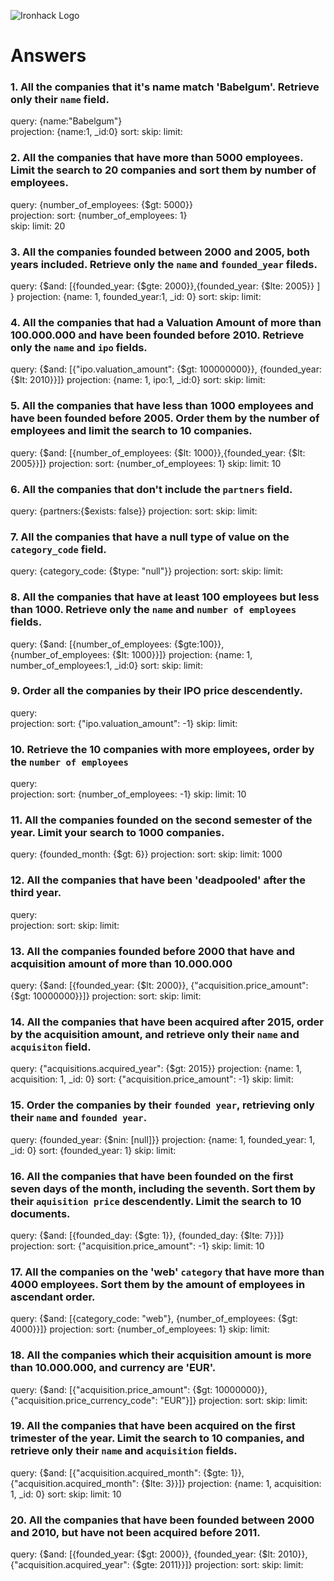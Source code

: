 ![Ironhack Logo](https://i.imgur.com/1QgrNNw.png)

# Answers

### 1. All the companies that it's name match 'Babelgum'. Retrieve only their `name` field.

query: {name:"Babelgum"}  
projection: {name:1, _id:0}
sort: 
skip: 
limit: 

### 2. All the companies that have more than 5000 employees. Limit the search to 20 companies and sort them by **number of employees**.

query: {number_of_employees: {$gt: 5000}}  
projection: 
sort: {number_of_employees: 1}  
skip: 
limit:  20

### 3. All the companies founded between 2000 and 2005, both years included. Retrieve only the `name` and `founded_year` fileds.

query:  {$and: [{founded_year: {$gte: 2000}},{founded_year: {$lte: 2005}} ] }
projection: {name: 1, founded_year:1, _id: 0}
sort: 
skip: 
limit: 

### 4. All the companies that had a Valuation Amount of more than 100.000.000 and have been founded before 2010. Retrieve only the `name` and `ipo` fields.

query:  {$and: [{"ipo.valuation_amount": {$gt: 100000000}}, {founded_year: {$lt: 2010}}]}
projection: {name: 1, ipo:1, _id:0}
sort: 
skip: 
limit: 

### 5. All the companies that have less than 1000 employees and have been founded before 2005. Order them by the number of employees and limit the search to 10 companies.

query:  {$and: [{number_of_employees: {$lt: 1000}},{founded_year: {$lt: 2005}}]}
projection: 
sort: {number_of_employees: 1}
skip: 
limit: 10

### 6. All the companies that don't include the `partners` field.

query:  {partners:{$exists: false}}
projection: 
sort: 
skip: 
limit: 

### 7. All the companies that have a null type of value on the `category_code` field.

query:  {category_code: {$type: "null"}}
projection: 
sort: 
skip: 
limit: 

### 8. All the companies that have at least 100 employees but less than 1000. Retrieve only the `name` and `number of employees` fields.

query:  {$and: [{number_of_employees: {$gte:100}}, {number_of_employees: {$lt: 1000}}]} 
projection: {name: 1, number_of_employees:1, _id:0}
sort: 
skip: 
limit: 

### 9. Order all the companies by their IPO price descendently.

query:  
projection: 
sort: {"ipo.valuation_amount": -1}
skip: 
limit: 

### 10. Retrieve the 10 companies with more employees, order by the `number of employees`

query:  
projection: 
sort: {number_of_employees: -1}
skip: 
limit: 10

### 11. All the companies founded on the second semester of the year. Limit your search to 1000 companies.

query:  {founded_month: {$gt: 6}}
projection: 
sort: 
skip: 
limit: 1000

### 12. All the companies that have been 'deadpooled' after the third year.

query:  
projection: 
sort: 
skip: 
limit: 

### 13. All the companies founded before 2000 that have and acquisition amount of more than 10.000.000

query:  {$and: [{founded_year: {$lt: 2000}}, {"acquisition.price_amount": {$gt: 10000000}}]}
projection: 
sort: 
skip: 
limit: 

### 14. All the companies that have been acquired after 2015, order by the acquisition amount, and retrieve only their `name` and `acquisiton` field.

query:  {"acquisitions.acquired_year": {$gt: 2015}}
projection: {name: 1, acquisition: 1, _id: 0}
sort: {"acquisition.price_amount": -1}
skip: 
limit: 

### 15. Order the companies by their `founded year`, retrieving only their `name` and `founded year`.

query:  {founded_year: {$nin: [null]}}
projection: {name: 1, founded_year: 1, _id: 0} 
sort: {founded_year: 1}
skip: 
limit: 

### 16. All the companies that have been founded on the first seven days of the month, including the seventh. Sort them by their `aquisition price` descendently. Limit the search to 10 documents.

query:  {$and: [{founded_day: {$gte: 1}}, {founded_day: {$lte: 7}}]}
projection: 
sort: {"acquisition.price_amount": -1}
skip: 
limit: 10

### 17. All the companies on the 'web' `category` that have more than 4000 employees. Sort them by the amount of employees in ascendant order.

query:  {$and: [{category_code: "web"}, {number_of_employees: {$gt: 4000}}]}
projection: 
sort: {number_of_employees: 1}
skip: 
limit: 

### 18. All the companies which their acquisition amount is more than 10.000.000, and currency are 'EUR'.

query:  {$and: [{"acquisition.price_amount": {$gt: 10000000}}, {"acquisition.price_currency_code": "EUR"}]}
projection: 
sort: 
skip: 
limit: 

### 19. All the companies that have been acquired on the first trimester of the year. Limit the search to 10 companies, and retrieve only their `name` and `acquisition` fields.

query:  {$and: [{"acquisition.acquired_month": {$gte: 1}}, {"acquisition.acquired_month": {$lte: 3}}]}
projection: {name: 1, acquisition: 1, _id: 0}
sort: 
skip: 
limit: 10

### 20. All the companies that have been founded between 2000 and 2010, but have not been acquired before 2011.

query:  {$and: [{founded_year: {$gt: 2000}}, {founded_year: {$lt: 2010}}, {"acquisition.acquired_year": {$gte: 2011}}]}
projection: 
sort: 
skip: 
limit: 
